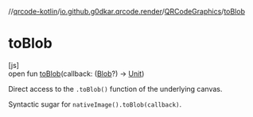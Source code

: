 //[qrcode-kotlin](../../../index.md)/[io.github.g0dkar.qrcode.render](../index.md)/[QRCodeGraphics](index.md)/[toBlob](to-blob.md)

# toBlob

[js]\
open fun [toBlob](to-blob.md)(callback: ([Blob](https://kotlinlang.org/api/latest/jvm/stdlib/org.w3c.files/-blob/index.html)?) -&gt; [Unit](https://kotlinlang.org/api/latest/jvm/stdlib/kotlin/-unit/index.html))

Direct access to the `.toBlob()` function of the underlying canvas.

Syntactic sugar for `nativeImage().toBlob(callback)`.
